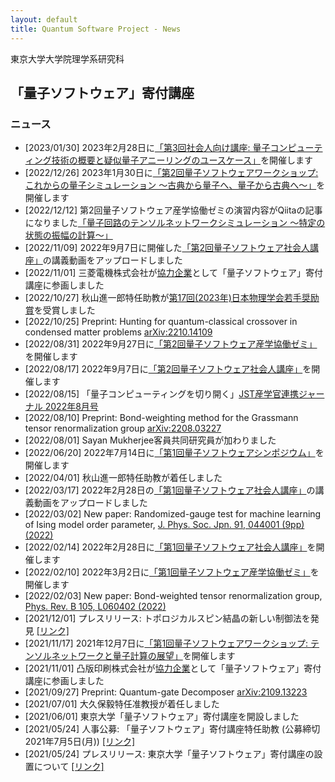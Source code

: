 ```yaml
---
layout: default
title: Quantum Software Project - News
---
```


東京大学大学院理学系研究科
##  「量子ソフトウェア」寄付講座

### ニュース

* [2023/01/30] 2023年2月28日に[「第3回社会人向け講座: 量子コンピューティング技術の概要と疑似量子アニーリングのユースケース」](openseminar202302)を開催します
* [2022/12/26] 2023年1月30日に[「第2回量子ソフトウェアワークショップ: これからの量子シミュレーション 〜古典から量子へ、量子から古典へ〜」](workshop202301)を開催します
* [2022/12/12] 第2回量子ソフトウェア産学協働ゼミの演習内容がQiitaの記事になりました[「量子回路のテンソルネットワークシミュレーション 〜特定の状態の振幅の計算〜」](https://qiita.com/kazuo_watanabe/items/97a30806f40386cb8e7f)
* [2022/11/09] 2022年9月7日に開催した[「第2回量子ソフトウェア社会人講座」](openseminar202209)の講義動画をアップロードしました
* [2022/11/01] 三菱電機株式会社が[協力企業](sponsor)として「量子ソフトウェア」寄付講座に参画しました
* [2022/10/27] 秋山進一郎特任助教が[第17回(2023年)日本物理学会若手奨励賞](https://www.jps.or.jp/activities/awards/jusyosya/wakate2023.php)を受賞しました 
* [2022/10/25] Preprint: Hunting for quantum-classical crossover in condensed matter problems [arXiv:2210.14109](https://arxiv.org/abs/2210.14109)
* [2022/08/31] 2022年9月27日に[「第2回量子ソフトウェア産学協働ゼミ」](joint202209)を開催します
* [2022/08/17] 2022年9月7日に[「第2回量子ソフトウェア社会人講座」](openseminar202209)を開催します
* [2022/08/15] 「量子コンピューティングを切り開く」[JST産学官連携ジャーナル 2022年8月号](https://www.jst.go.jp/tt/journal/journal_contents/2022/08/2208-04_article.html)
* [2022/08/10] Preprint: Bond-weighting method for the Grassmann tensor renormalization group [arXiv:2208.03227](https://arxiv.org/abs/2208.03227)
* [2022/08/01] Sayan Mukherjee客員共同研究員が加わりました
* [2022/06/20] 2022年7月14日に[「第1回量子ソフトウェアシンポジウム」](symposium202207)を開催します
* [2022/04/01] 秋山進一郎特任助教が着任しました
* [2022/03/17] 2022年2月28日の[「第1回量子ソフトウェア社会人講座」](openseminar202202)の講義動画をアップロードしました
* [2022/03/02] New paper: Randomized-gauge test for machine learning of Ising model order parameter, [J. Phys. Soc. Jpn. 91, 044001 (9pp) (2022)](http://dx.doi.org/10.7566/JPSJ.91.044001)
* [2022/02/14] 2022年2月28日に[「第1回量子ソフトウェア社会人講座」](openseminar202202)を開催します
* [2022/02/10] 2022年3月2日に[「第1回量子ソフトウェア産学協働ゼミ」](joint202203)を開催します
* [2022/02/03] New paper: Bond-weighted tensor renormalization group, [Phys. Rev. B 105, L060402 (2022)](http://dx.doi.org/10.1103/PhysRevB.105.L060402)
* [2021/12/01] プレスリリース: トポロジカルスピン結晶の新しい制御法を発見 [[リンク]](https://www.s.u-tokyo.ac.jp/ja/press/2021/7662/)
* [2021/11/17] 2021年12月7日に[「第1回量子ソフトウェアワークショップ: テンソルネットワークと量子計算の展望」](workshop202112)を開催します
*  [2021/11/01] 凸版印刷株式会社が[協力企業](sponser)として「量子ソフトウェア」寄付講座に参画しました
* [2021/09/27] Preprint: Quantum-gate Decomposer [arXiv:2109.13223](http://arxiv.org/abs/2109.13223)
* [2021/07/01] 大久保毅特任准教授が着任しました
* [2021/06/01] 東京大学「量子ソフトウェア」寄付講座を開設しました
* [2021/05/24] 人事公募: 「量子ソフトウェア」寄付講座特任助教 (公募締切 2021年7月5日(月)) [[リンク]](https://www.s.u-tokyo.ac.jp/ja/recruit/?id=1261)
* [2021/05/24] プレスリリース: 東京大学「量子ソフトウェア」寄付講座の設置について [[リンク]](https://www.s.u-tokyo.ac.jp/ja/press/2021/7387/)
